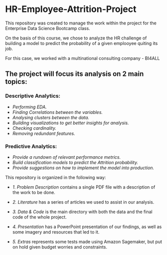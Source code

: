 # HR-Employee-Attrition-Project

This repository was created to manage the work within the project for the Enterprise Data Science Bootcamp class. <P>
On the basis of this course, we chose to analyze the HR challenge of building a model to predict the probability of a given emplooyee quiting its job.<P>

For this case, we worked with a multinational consulting company - BI4ALL <P>

## The project will focus its analysis on 2 main topics:
### Descriptive Analytics:
  - *Performing EDA.*
  - *Finding Correlations between the variables.*
  - *Analysing clusters between the data.*
  - *Building visualizations to get better insights for analysis.*
  - *Checking cardinality.*
  - *Removing redundant features.*

### Predictive Analytics:
  - *Provide a rundown of relevant performance metrics.*
  - *Build classification models to predict the Attrition probability.*
  - *Provide suggestions on how to implement the model into production.*

This repository is organized in the following way:<P>

- *1. Problem Description* contains a single PDF file with a description of the work to be done.<P>
- *2. Literature* has a series of articles we used to assist in our analysis. <P>
- *3. Data & Code* is the main directory with both the data and the final code of the whole project. <P>
- *4. Presentation* has a PowerPoint presentation of our findings, as well as some imagery and resources that led to it. <P>
- *5. Extras* represents some tests made using Amazon Sagemaker, but put on hold given budget worries and constraints. <P>

